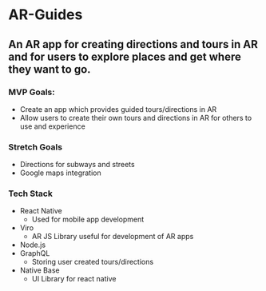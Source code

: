 # AR-Guides

## An AR app for creating directions and tours in AR and for users to explore places and get where they want to go.

### MVP Goals:

- Create an app which provides guided tours/directions in AR
- Allow users to create their own tours and directions in AR for others to use and experience

### Stretch Goals

- Directions for subways and streets
- Google maps integration

### Tech Stack

- React Native
  - Used for mobile app development
- Viro
  - AR JS Library useful for development of AR apps
- Node.js
- GraphQL
  - Storing user created tours/directions
- Native Base
  - UI Library for react native
